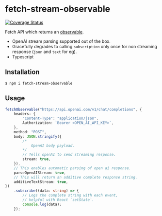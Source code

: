 # fetch-stream-observable
[![Coverage Status](https://coveralls.io/repos/github/idiomicdev/fetch-stream-observable/badge.svg?branch=main)](https://coveralls.io/github/idiomicdev/fetch-stream-observable?branch=main)

Fetch API which returns an [observable](https://www.npmjs.com/package/zen-observable). 

- OpenAI stream parsing supported out of the box.
- Gracefully degrades to calling `subscription` only once for non streaming response (`json` and `text` for eg).
- Typescript

## Installation
```
$ npm i fetch-stream-observable
```

## Usage

```typescript
fetchObservable("https://api.openai.com/v1/chat/completions", {
    headers: {
        "Content-Type": "application/json",
        Authorization: `Bearer <OPEN_AI_API_KEY>`,
    },
    method: "POST",
    body: JSON.stringify({
        /*
            OpenAI body payload.
        */
        // Tells openAI to send streaming response.
        stream: true, 
    }),
    // This enables automatic parsing of open ai response.
    parseOpenAIStream: true, 
    // This will return an additive complete response string.
    additiveTextStream: true, 
})
    .subscribe((data: string) => {
        // Logs the complete string with each event, 
        // helpful with React `setState`.
        console.log(data); 
    });
```